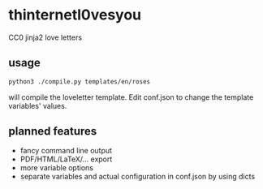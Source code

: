 # thinternetl0vesyou
CC0 jinja2 love letters

## usage
```bash
python3 ./compile.py templates/en/roses
```

will compile the loveletter template.
Edit conf.json to change the template variables' values.

## planned features
* fancy command line output
* PDF/HTML/LaTeX/... export
* more variable options
* separate variables and actual configuration in conf.json by using dicts

